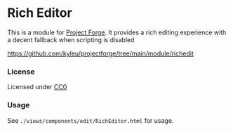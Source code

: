 # Rich Editor

This is a module for [Project Forge](https://projectforge.dev). It provides a rich editing experience with a decent fallback when scripting is disabled

https://github.com/kyleu/projectforge/tree/main/module/richedit

### License

Licensed under [CC0](https://creativecommons.org/publicdomain/zero/1.0)

### Usage

See `./views/components/edit/RichEditor.html` for usage.
